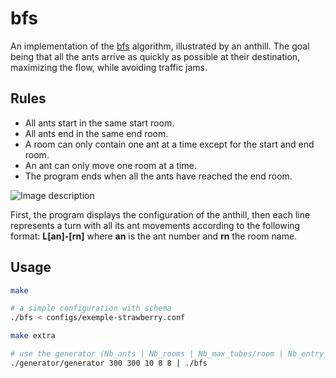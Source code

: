 # bfs

An implementation of the [bfs](https://en.wikipedia.org/wiki/Breadth-first_search) algorithm, illustrated by an anthill.
The goal being that all the ants arrive as quickly as possible at their destination, maximizing the flow, while avoiding traffic jams.

## Rules

- All ants start in the same start room.
- All ants end in the same end room.
- A room can only contain one ant at a time except for the start and end room.
- An ant can only move one room at a time.
- The program ends when all the ants have reached the end room.

![Image description](https://i.ibb.co/VVY4wCD/Capture-d-cran-de-2020-06-10-22-58-16-1.png)

First, the program displays the configuration of the anthill, then each line represents a turn with all its ant movements according to the following format: __L\[an\]-\[rn\]__ where __an__ is the ant number and __rn__ the room name.

## Usage

```bash
make

# a simple configuration with schema
./bfs < configs/exemple-strawberry.conf

make extra

# use the generator (Nb_ants | Nb_rooms | Nb_max_tubes/room | Nb_entry_tubes | Nb_exit_tubes)
./generator/generator 300 300 10 8 8 | ./bfs
```
